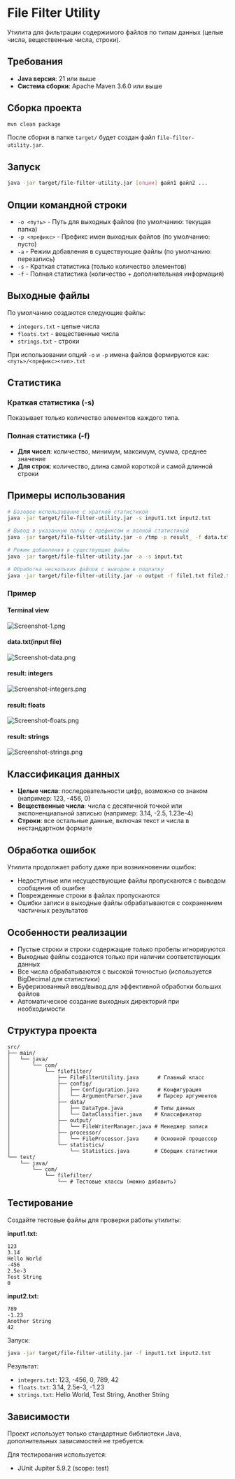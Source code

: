 # File Filter Utility

Утилита для фильтрации содержимого файлов по типам данных (целые числа, вещественные числа, строки).

## Требования

- **Java версия**: 21 или выше
- **Система сборки**: Apache Maven 3.6.0 или выше

## Сборка проекта

```bash
mvn clean package
```

После сборки в папке `target/` будет создан файл `file-filter-utility.jar`.

## Запуск

```bash
java -jar target/file-filter-utility.jar [опции] файл1 файл2 ...
```

## Опции командной строки

- `-o <путь>` - Путь для выходных файлов (по умолчанию: текущая папка)
- `-p <префикс>` - Префикс имен выходных файлов (по умолчанию: пусто)
- `-a` - Режим добавления в существующие файлы (по умолчанию: перезапись)
- `-s` - Краткая статистика (только количество элементов)
- `-f` - Полная статистика (количество + дополнительная информация)

## Выходные файлы

По умолчанию создаются следующие файлы:
- `integers.txt` - целые числа
- `floats.txt` - вещественные числа
- `strings.txt` - строки

При использовании опций `-o` и `-p` имена файлов формируются как:
`<путь>/<префикс><тип>.txt`

## Статистика

### Краткая статистика (-s)
Показывает только количество элементов каждого типа.

### Полная статистика (-f)
- **Для чисел**: количество, минимум, максимум, сумма, среднее значение
- **Для строк**: количество, длина самой короткой и самой длинной строки

## Примеры использования

```bash
# Базовое использование с краткой статистикой
java -jar target/file-filter-utility.jar -s input1.txt input2.txt

# Вывод в указанную папку с префиксом и полной статистикой
java -jar target/file-filter-utility.jar -o /tmp -p result_ -f data.txt

# Режим добавления в существующие файлы
java -jar target/file-filter-utility.jar -a -s input.txt

# Обработка нескольких файлов с выводом в подпапку
java -jar target/file-filter-utility.jar -o output -f file1.txt file2.txt file3.txt
```

### Пример
#### Terminal view
![Screenshot-1.png](screens/Screenshot-1.png)
#### data.txt(input file)
![Screenshot-data.png](screens/Screenshot-data.png)
#### result: integers
![Screenshot-integers.png](screens/Screenshot-integers.png)
#### result: floats
![Screenshot-floats.png](screens/Screenshot-floats.png)
#### result: strings
![Screenshot-strings.png](screens/Screenshot-strings.png)

## Классификация данных

- **Целые числа**: последовательности цифр, возможно со знаком (например: 123, -456, 0)
- **Вещественные числа**: числа с десятичной точкой или экспоненциальной записью (например: 3.14, -2.5, 1.23e-4)
- **Строки**: все остальные данные, включая текст и числа в нестандартном формате

## Обработка ошибок

Утилита продолжает работу даже при возникновении ошибок:
- Недоступные или несуществующие файлы пропускаются с выводом сообщения об ошибке
- Поврежденные строки в файлах пропускаются
- Ошибки записи в выходные файлы обрабатываются с сохранением частичных результатов

## Особенности реализации

- Пустые строки и строки содержащие только пробелы игнорируются
- Выходные файлы создаются только при наличии соответствующих данных
- Все числа обрабатываются с высокой точностью (используется BigDecimal для статистики)
- Буферизованный ввод/вывод для эффективной обработки больших файлов
- Автоматическое создание выходных директорий при необходимости

## Структура проекта

```
src/
├── main/
│   └── java/
│       └── com/
│           └── filefilter/
│               ├── FileFilterUtility.java      # Главный класс
│               ├── config/
│               │   ├── Configuration.java      # Конфигурация
│               │   └── ArgumentParser.java     # Парсер аргументов
│               ├── data/
│               │   ├── DataType.java          # Типы данных
│               │   └── DataClassifier.java    # Классификатор
│               ├── output/
│               │   └── FileWriterManager.java # Менеджер записи
│               ├── processor/
│               │   └── FileProcessor.java     # Основной процессор
│               └── statistics/
│                   └── Statistics.java        # Сборщик статистики
└── test/
    └── java/
        └── com/
            └── filefilter/
                └── # Тестовые классы (можно добавить)
```

## Тестирование

Создайте тестовые файлы для проверки работы утилиты:

**input1.txt:**
```
123
3.14
Hello World
-456
2.5e-3
Test String
0
```

**input2.txt:**
```
789
-1.23
Another String
42
```

Запуск:
```bash
java -jar target/file-filter-utility.jar -f input1.txt input2.txt
```

Результат:
- `integers.txt`: 123, -456, 0, 789, 42
- `floats.txt`: 3.14, 2.5e-3, -1.23
- `strings.txt`: Hello World, Test String, Another String

## Зависимости

Проект использует только стандартные библиотеки Java, дополнительных зависимостей не требуется.

Для тестирования используется:
- JUnit Jupiter 5.9.2 (scope: test)
